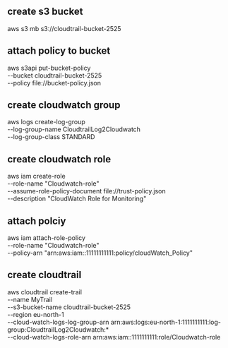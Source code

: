 ## create s3 bucket
aws s3 mb s3://cloudtrail-bucket-2525

## attach policy to bucket
aws s3api put-bucket-policy \
    --bucket cloudtrail-bucket-2525 \
    --policy file://bucket-policy.json


## create cloudwatch group
aws logs create-log-group \
    --log-group-name CloudtrailLog2Cloudwatch \
    --log-group-class STANDARD

## create cloudwatch role 
aws iam create-role \
    --role-name "Cloudwatch-role" \
    --assume-role-policy-document file://trust-policy.json \
    --description "CloudWatch Role for Monitoring"

## attach polciy 
aws iam attach-role-policy \
    --role-name "Cloudwatch-role" \
    --policy-arn "arn:aws:iam::11111111111:policy/cloudWatch_Policy"

## create cloudtrail
aws cloudtrail create-trail \
    --name MyTrail \
    --s3-bucket-name cloudtrail-bucket-2525 \
    --region eu-north-1 \
    --cloud-watch-logs-log-group-arn arn:aws:logs:eu-north-1:1111111111:log-group:CloudtrailLog2Cloudwatch:* \
    --cloud-watch-logs-role-arn arn:aws:iam::1111111111:role/Cloudwatch-role

